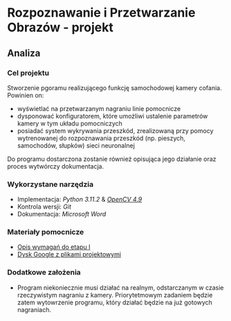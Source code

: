 # Rozpoznawanie i Przetwarzanie Obrazów - projekt

## Analiza

### Cel projektu
Stworzenie pgoramu realizującego funkcję samochodowej kamery cofania. Powinien on:
* wyświetlać na przetwarzanym nagraniu linie pomocnicze
* dysponować konfiguratorem, które umożliwi ustalenie parametrów kamery w tym układu pomocniczych
*  posiadać system wykrywania przeszkód, zrealizowaną przy pomocy wytrenowanej do rozpoznawania przeszkód (np. pieszych, samochodów, słupków) sieci neuronalnej

Do programu dostarczona zostanie również opisująca jego działanie oraz proces wytwórczy dokumentacja.

### Wykorzystane narzędzia
* Implementacja: *Python 3.11.2* & [*OpenCV 4.9*](https://opencv.org/)
* Kontrola wersji: *Git*
* Dokumentacja: *Microsoft Word*

### Materiały pomocnicze
* [Opis wymagań do etapu I](https://docs.google.com/document/d/1exun0MFuKCyoVetX0CCEUEVgM0_71UcGUWTj3PsSVzM/edit)
* [Dysk Google z plikami projektowymi](https://drive.google.com/drive/folders/1cslorDIcwKper_Hi5o5X1zpR4aH1MYiq)

### Dodatkowe założenia
* Program niekoniecznie musi działać na realnym, odstarczanym w czasie rzeczywistym nagraniu z kamery. Priorytetmowym zadaniem będzie zatem wytowrzenie programu, który działać będzie na już gotowych nagraniach.
